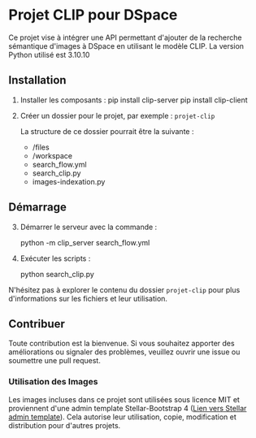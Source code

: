 # Projet CLIP pour DSpace

Ce projet vise à intégrer une API permettant d'ajouter de la recherche sémantique d'images à DSpace en utilisant le modèle CLIP.
La version Python utilisé est 3.10.10
## Installation

1. Installer les composants :
   pip install clip-server
   pip install clip-client
   

2. Créer un dossier pour le projet, par exemple : `projet-clip`

   La structure de ce dossier pourrait être la suivante :
   - /files
   - /workspace
   - search_flow.yml
   - search_clip.py
   - images-indexation.py
   

## Démarrage

3. Démarrer le serveur avec la commande :
   
   python -m clip_server search_flow.yml
   

4. Exécuter les scripts :
   
   python search_clip.py
   

N'hésitez pas à explorer le contenu du dossier `projet-clip` pour plus d'informations sur les fichiers et leur utilisation.

## Contribuer

Toute contribution est la bienvenue. Si vous souhaitez apporter des améliorations ou signaler des problèmes, veuillez ouvrir une issue ou soumettre une pull request.

### Utilisation des Images

Les images incluses dans ce projet sont utilisées sous licence MIT et proviennent d'une admin template Stellar-Bootstrap 4 ([Lien vers Stellar admin template](http://www.bootstrapdash.com/demo/stellar-admin-free/jquery/)). Cela autorise leur utilisation, copie, modification et distribution pour d'autres projets.
